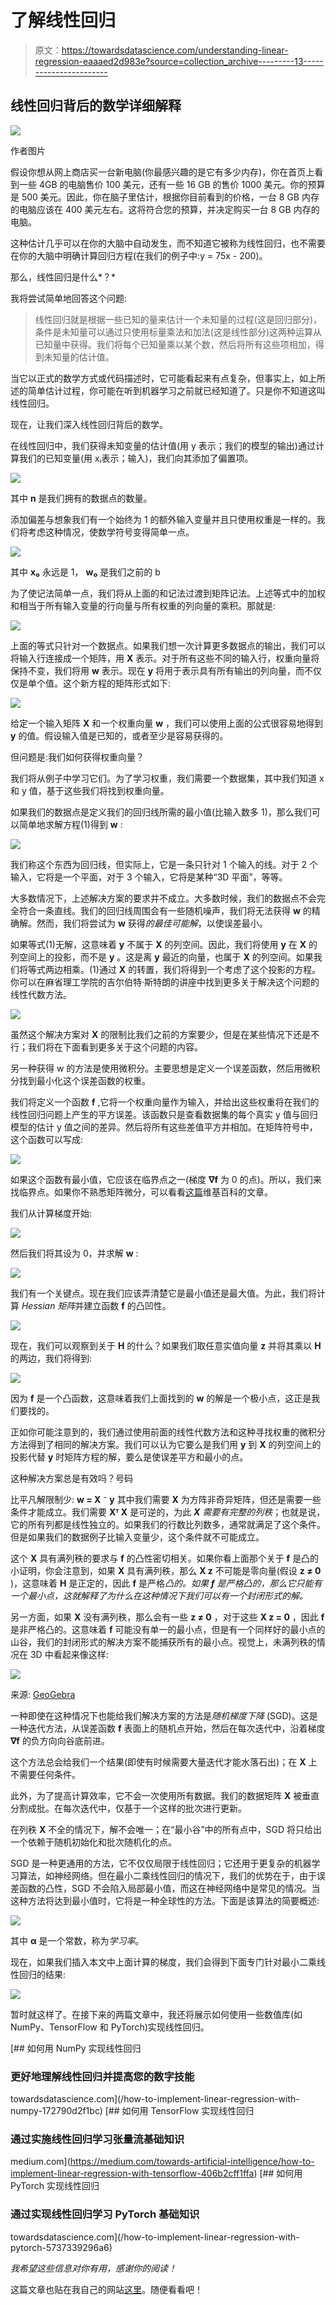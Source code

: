 # 了解线性回归

> 原文：<https://towardsdatascience.com/understanding-linear-regression-eaaaed2d983e?source=collection_archive---------13----------------------->

## 线性回归背后的数学详细解释

![](img/81138d249163b51e15ccd933d05238c3.png)

作者图片

假设你想从网上商店买一台新电脑(你最感兴趣的是它有多少内存)，你在首页上看到一些 4GB 的电脑售价 100 美元，还有一些 16 GB 的售价 1000 美元。你的预算是 500 美元。因此，你在脑子里估计，根据你目前看到的价格，一台 8 GB 内存的电脑应该在 400 美元左右。这将符合您的预算，并决定购买一台 8 GB 内存的电脑。

这种估计几乎可以在你的大脑中自动发生，而不知道它被称为线性回归，也不需要在你的大脑中明确计算回归方程(在我们的例子中:y = 75x - 200)。

那么，线性回归是什么*？*

我将尝试简单地回答这个问题:

> 线性回归就是根据一些已知的量来估计一个未知量的过程(这是回归部分)，条件是未知量可以通过只使用标量乘法和加法(这是线性部分)这两种运算从已知量中获得。我们将每个已知量乘以某个数，然后将所有这些项相加，得到未知量的估计值。

当它以正式的数学方式或代码描述时，它可能看起来有点复杂，但事实上，如上所述的简单估计过程，你可能在听到机器学习之前就已经知道了。只是你不知道这叫线性回归。

现在，让我们深入线性回归背后的数学。

在线性回归中，我们获得未知变量的估计值(用 y 表示；我们的模型的输出)通过计算我们的已知变量(用 xᵢ表示；输入)，我们向其添加了偏置项。

![](img/325e6eb6d8b4acb33b4c372e3a85e01f.png)

其中 **n** 是我们拥有的数据点的数量。

添加偏差与想象我们有一个始终为 1 的额外输入变量并且只使用权重是一样的。我们将考虑这种情况，使数学符号变得简单一点。

![](img/7fd0d056bf4ed3f26799e32fab62d2c0.png)

其中 **x₀** 永远是 1， **w₀** 是我们之前的 b

为了使记法简单一点，我们将从上面的和记法过渡到矩阵记法。上述等式中的加权和相当于所有输入变量的行向量与所有权重的列向量的乘积。那就是:

![](img/85de3b179d55e1d08414e7284b84dd13.png)

上面的等式只针对一个数据点。如果我们想一次计算更多数据点的输出，我们可以将输入行连接成一个矩阵，用 **X** 表示。对于所有这些不同的输入行，权重向量将保持不变，我们将用 **w** 表示。现在 **y** 将用于表示具有所有输出的列向量，而不仅仅是单个值。这个新方程的矩阵形式如下:

![](img/c02aabf43ab0bd410a76316aeaec75e8.png)

给定一个输入矩阵 **X** 和一个权重向量 **w** ，我们可以使用上面的公式很容易地得到 **y** 的值。假设输入值是已知的，或者至少是容易获得的。

但问题是:我们如何获得权重向量？

我们将从例子中学习它们。为了学习权重，我们需要一个数据集，其中我们知道 x 和 y 值，基于这些我们将找到权重向量。

如果我们的数据点是定义我们的回归线所需的最小值(比输入数多 1)，那么我们可以简单地求解方程(1)得到 **w** :

![](img/85da2b5ec9b0bc9ad17f550c6e487ffc.png)

我们称这个东西为回归线，但实际上，它是一条只针对 1 个输入的线。对于 2 个输入，它将是一个平面，对于 3 个输入，它将是某种“3D 平面”，等等。

大多数情况下，上述解决方案的要求并不成立。大多数时候，我们的数据点不会完全符合一条直线。我们的回归线周围会有一些随机噪声，我们将无法获得 **w** 的精确解。然而，我们将尝试为 **w** 获得*的最佳可能解*，以使误差最小。

如果等式(1)无解，这意味着 **y** 不属于 **X** 的列空间。因此，我们将使用 **y** 在 **X** 的列空间上的投影，而不是 **y** 。这是离 **y** 最近的向量，也属于 **X** 的列空间。如果我们将等式两边相乘。(1)通过 **X** 的转置，我们将得到一个考虑了这个投影的方程。你可以在麻省理工学院的吉尔伯特·斯特朗的讲座中找到更多关于解决这个问题的线性代数方法。

![](img/227cc4733c6083060f2416416e9b6fc7.png)

虽然这个解决方案对 **X** 的限制比我们之前的方案要少，但是在某些情况下还是不行；我们将在下面看到更多关于这个问题的内容。

另一种获得 w 的方法是使用微积分。主要思想是定义一个误差函数，然后用微积分找到最小化这个误差函数的权重。

我们将定义一个函数 **f** ,它将一个权重向量作为输入，并给出这些权重将在我们的线性回归问题上产生的平方误差。该函数只是查看数据集的每个真实 y 值与回归模型的估计 y 值之间的差异。然后将所有这些差值平方并相加。在矩阵符号中，这个函数可以写成:

![](img/6b18cdd7a43f164c76ac41020df44a4e.png)

如果这个函数有最小值，它应该在临界点之一(梯度 **∇f** 为 0 的点)。所以，我们来找临界点。如果你不熟悉矩阵微分，可以看看[这篇](https://en.wikipedia.org/wiki/Matrix_calculus)维基百科的文章。

我们从计算梯度开始:

![](img/e5d67245d510a257b0fb1852720dcc89.png)

然后我们将其设为 0，并求解 **w** :

![](img/afe776368c891799fffd4a67f725546a.png)

我们有一个关键点。现在我们应该弄清楚它是最小值还是最大值。为此，我们将计算 *Hessian 矩阵*并建立函数 **f** 的凸凹性。

![](img/fe9d109c3bcba7ec45d7b45f9a6516f3.png)

现在，我们可以观察到关于 **H** 的什么？如果我们取任意实值向量 **z** 并将其乘以 **H** 的两边，我们将得到:

![](img/44576e6ddcc38336f996d6b7e6a0c930.png)

因为 **f** 是一个凸函数，这意味着我们上面找到的 **w** 的解是一个极小点，这正是我们要找的。

正如你可能注意到的，我们通过使用前面的线性代数方法和这种寻找权重的微积分方法得到了相同的解决方案。我们可以认为它要么是我们用 **y** 到 **X** 的列空间上的投影代替 **y** 时矩阵方程的解，要么是使误差平方和最小的点。

这种解决方案总是有效吗？号码

比平凡解限制少: **w = X** ⁻ **y** 其中我们需要 **X** 为方阵非奇异矩阵，但还是需要一些条件才能成立。我们需要 **Xᵀ X** 是可逆的，为此 ***X*** *需要有完整的列秩*；也就是说，它的所有列都是线性独立的。如果我们的行数比列数多，通常就满足了这个条件。但是如果我们的数据例子比输入变量少，这个条件就不可能成立。

这个 **X** 具有满列秩的要求与 **f** 的凸性密切相关。如果你看上面那个关于 **f** 是凸的小证明，你会注意到，如果 **X** 具有满列秩，那么 **X z** 不可能是零向量(假设 **z ≠ 0** )，这意味着 **H** 是正定的，因此 **f** 是严格*凸的。如果 **f** 是严格凸的，那么它只能有一个最小点，这就解释了为什么在这种情况下我们可以有一个封闭形式的解。*

另一方面，如果 **X** 没有满列秩，那么会有一些 **z ≠ 0** ，对于这些 **X z = 0** ，因此 **f** 是非严格凸的。这意味着 **f** 可能没有单一的最小点，但是有一个同样好的最小点的山谷，我们的封闭形式的解决方案不能捕获所有的最小点。视觉上，未满列秩的情况在 3D 中看起来像这样:

![](img/f8863b749be305f9c9b2fabcb8e22429.png)

来源: [GeoGebra](https://www.geogebra.org/3d)

一种即使在这种情况下也能给我们解决方案的方法是*随机梯度下降* (SGD)。这是一种迭代方法，从误差函数 **f** 表面上的随机点开始，然后在每次迭代中，沿着梯度 **∇f** 的负方向向谷底前进。

这个方法总会给我们一个结果(即使有时候需要大量迭代才能水落石出)；在 **X** 上不需要任何条件。

此外，为了提高计算效率，它不会一次使用所有数据。我们的数据矩阵 **X** 被垂直分割成批。在每次迭代中，仅基于一个这样的批次进行更新。

在列秩 **X** 不全的情况下，解不会唯一；在“最小谷”中的所有点中，SGD 将只给出一个依赖于随机初始化和批次随机化的点。

SGD 是一种更通用的方法，它不仅仅局限于线性回归；它还用于更复杂的机器学习算法，如神经网络。但在最小二乘线性回归的情况下，我们的优势在于，由于误差函数的凸性，SGD 不会陷入局部最小值，而这在神经网络中是常见的情况。当这种方法将达到最小值时，它将是一种全球性的方法。下面是该算法的简要概述:

![](img/803006022f56db7fc7f8cddfcbc20828.png)

其中 **α** 是一个常数，称为*学习率*。

现在，如果我们插入本文中上面计算的梯度，我们会得到下面专门针对最小二乘线性回归的结果:

![](img/10ce771fffe67668a5488a8a04325a4e.png)

暂时就这样了。在接下来的两篇文章中，我还将展示如何使用一些数值库(如 NumPy、TensorFlow 和 PyTorch)实现线性回归。

[](/how-to-implement-linear-regression-with-numpy-172790d2f1bc) [## 如何用 NumPy 实现线性回归

### 更好地理解线性回归并提高您的数字技能

towardsdatascience.com](/how-to-implement-linear-regression-with-numpy-172790d2f1bc) [](https://medium.com/towards-artificial-intelligence/how-to-implement-linear-regression-with-tensorflow-406b2cff1ffa) [## 如何用 TensorFlow 实现线性回归

### 通过实施线性回归学习张量流基础知识

medium.com](https://medium.com/towards-artificial-intelligence/how-to-implement-linear-regression-with-tensorflow-406b2cff1ffa) [](/how-to-implement-linear-regression-with-pytorch-5737339296a6) [## 如何用 PyTorch 实现线性回归

### 通过实现线性回归学习 PyTorch 基础知识

towardsdatascience.com](/how-to-implement-linear-regression-with-pytorch-5737339296a6) 

*我希望这些信息对你有用，感谢你的阅读！*

这篇文章也贴在我自己的网站[这里](https://www.nablasquared.com/understanding-linear-regression/)。随便看看吧！
